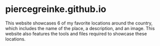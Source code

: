 # piercegreinke.github.io
This website showcases 6 of my favorite locations around the country, which includes the name of the place, a description, and an image. This website also features the tools and files required to showcase these locations. 

